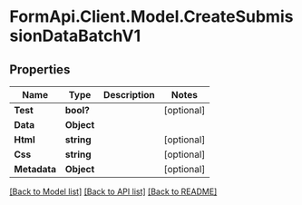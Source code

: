 # FormApi.Client.Model.CreateSubmissionDataBatchV1
## Properties

Name | Type | Description | Notes
------------ | ------------- | ------------- | -------------
**Test** | **bool?** |  | [optional] 
**Data** | **Object** |  | 
**Html** | **string** |  | [optional] 
**Css** | **string** |  | [optional] 
**Metadata** | **Object** |  | [optional] 

[[Back to Model list]](../README.md#documentation-for-models) [[Back to API list]](../README.md#documentation-for-api-endpoints) [[Back to README]](../README.md)

